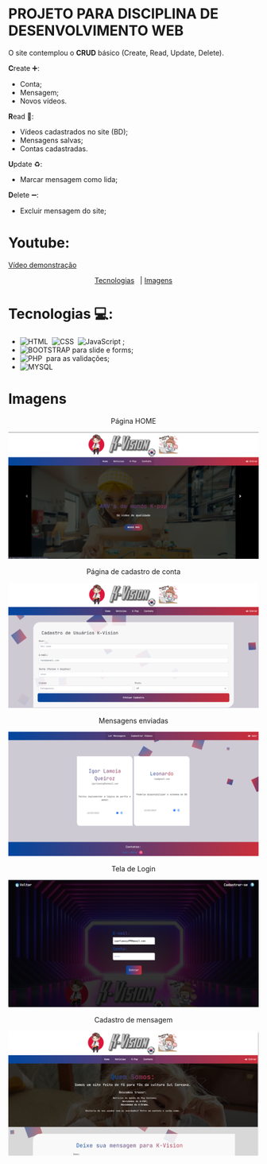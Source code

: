 # PROJETO PARA DISCIPLINA DE DESENVOLVIMENTO WEB

O site contemplou o <b>CRUD</b> básico (Create, Read, Update, Delete).

<b>C</b>reate ➕:

- Conta;
- Mensagem;
- Novos vídeos.

<b>R</b>ead 📝:

- Vídeos cadastrados no site (BD);
- Mensagens salvas;
- Contas cadastradas.

<b>U</b>pdate ♻️:

- Marcar mensagem como lida;

<b>D</b>elete ➖:

- Excluir mensagem do site;

# Youtube:

<a href="https://www.youtube.com/watch?v=g05jE5UKbF8" target="_blank">Vídeo demonstração</a>

<p align="center">
  <a href="#Tecnologias">Tecnologias</a>&nbsp;&nbsp; | <a href="#Imagens">Imagens</a>
</p>

# Tecnologias 💻:

- ![HTML](https://img.shields.io/badge/-HTML-05122A?style=flat&logo=HTML5)&nbsp; ![CSS](https://img.shields.io/badge/-CSS-05122A?style=flat&logo=CSS3&logoColor=1572B6)&nbsp; ![JavaScript](https://img.shields.io/badge/-JavaScript-05122A?style=flat&logo=javascript)&nbsp;;
- ![BOOTSTRAP](https://img.shields.io/badge/-BOOTSTRAP-05122A?style=flat&logo=BOOTSTRAP) para slide e forms;
- ![PHP](https://img.shields.io/badge/-PHP-05122A?style=flat&logo=PHP)&nbsp; para as validações;
- ![MYSQL](https://img.shields.io/badge/-MYSQL-05122A?style=flat&logo=MYSQL)

# Imagens

<p align="center">Página HOME</p>

![Image declaracoes](./imagem/k-pop-home.png)

<p align="center">Página de cadastro de conta</p>

![Image declaracoes](./imagem/k-pop-cadastro.png)

<p align="center">Mensagens enviadas</p>

![Image declaracoes](./imagem/k-pop-ler-mensagem.png)

<p align="center">Tela de Login</p>

![Image declaracoes](./imagem/k-pop-login.png)

<p align="center">Cadastro de mensagem</p>

![Image declaracoes](./imagem/k-pop-mensagem.png)
